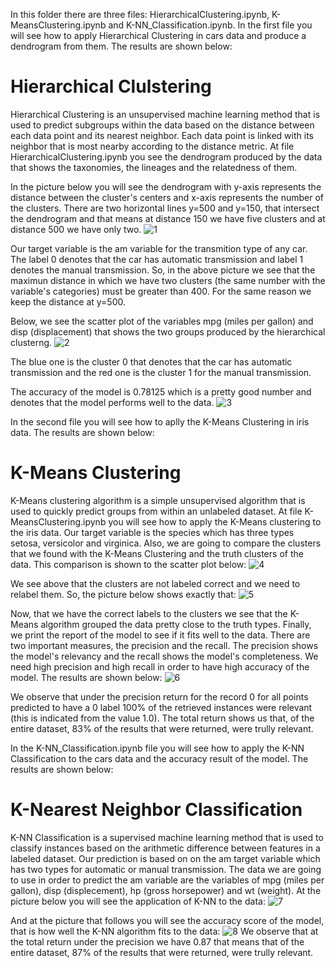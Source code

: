 In this folder there are three files: HierarchicalClustering.ipynb, K-MeansClustering.ipynb and K-NN_Classification.ipynb.
In the first file you will see how to apply Hierarchical Clustering in cars data and produce a dendrogram from them. The results 
are shown below:
# Hierarchical Clulstering

Hierarchical Clustering is an unsupervised machine learning method that is used to predict subgroups within the data based on 
the distance between each data point and its nearest neighbor. Each data point is linked with its neighbor that is most nearby
according to the distance metric. At file HierarchicalClustering.ipynb you see the dendrogram produced by the data that shows 
the taxonomies, the lineages and the relatedness of them.

In the picture below you will see the dendrogram with y-axis represents the distance between the cluster's
centers and x-axis represents the number of the clusters. There are two horizontal lines y=500 and y=150, that intersect the
dendrogram and that means at distance 150 we have five clusters and at distance 500 we have only two.
![1](https://user-images.githubusercontent.com/42813996/45373889-2f4f2400-b5f9-11e8-813e-f455eaf214c5.PNG)

Our target variable is the am variable for the transmition type of any car. The label 0 denotes that the car has automatic 
transmission and label 1 denotes the manual transmission. So, in the above picture we see that the maximun distance in which we 
have two clusters (the same number with the variable's categories) must be greater than 400. For the same reason we keep the 
distance at y=500.

Below, we see the scatter plot of the variables mpg (miles per gallon) and disp (displacement) that shows the two groups 
produced  by the hierarchical clusterng.
![2](https://user-images.githubusercontent.com/42813996/45377254-b5239d00-b602-11e8-9398-f6934c7dbc46.PNG)

The blue one is the cluster 0 that denotes that the car has automatic transmission and the red one is the cluster 1 for the 
manual transmission.

The accuracy of the model is 0.78125 which is a pretty good number and denotes that the model performs well to the data.
![3](https://user-images.githubusercontent.com/42813996/45377725-0aac7980-b604-11e8-92a4-811abb33d17d.PNG)

In the second file you will see how to aplly the K-Means Clustering in iris data. The results are shown below:
# K-Means Clustering
K-Means clustering algorithm is a simple unsupervised algorithm that is used to quickly predict groups from within an unlabeled 
dataset.
At file K-MeansClustering.ipynb you will see how to apply the K-Means clustering to the iris data. Our target variable is the 
species which has three types setosa, versicolor and virginica. Also, we are going to compare the clusters that we found with 
the K-Means Clustering and the truth clusters of the data. This comparison is shown to the scatter plot below:
![4](https://user-images.githubusercontent.com/42813996/45384686-5b799d80-b617-11e8-81ef-fb1371f60657.PNG)

We see above that the clusters are not labeled correct and we need to relabel them. So, the picture below shows exactly that:
![5](https://user-images.githubusercontent.com/42813996/45386461-186df900-b61c-11e8-8279-edb421b3102b.PNG)

Now, that we have the correct labels to the clusters we see that the K-Means algorithm grouped the data pretty close to the 
truth types.
Finally, we print the report of the model to see if it fits well to the data. There are two important measures, the precision 
and the recall. The precision shows the model's relevancy and the recall shows the model's completeness. We need high precision 
and high recall in order to have high accuracy of the model. The results are shown below:
![6](https://user-images.githubusercontent.com/42813996/45388144-ced3dd00-b620-11e8-888c-1cc485e692bb.PNG)

We observe that under the precision return for the record 0  for all points predicted to have a 0 label 100% of the retrieved 
instances were relevant (this is indicated from the value 1.0). The total return shows us that, of the entire dataset, 83% of 
the results that were returned, were trully relevant.

In the K-NN_Classification.ipynb file you will see how to apply the K-NN Classification to the cars data and the accuracy result 
of the model. The results are shown below:
# K-Nearest Neighbor Classification
K-NN Classification is a supervised machine learning method that is used to classify instances based on the arithmetic 
difference between features in a labeled dataset. Our prediction is based on on the am target variable which has two types for 
automatic or manual transmission. The data we are going to use in order to predict the am variable are the variables of mpg 
(miles per gallon), disp (displecement), hp (gross horsepower) and wt (weight). At the picture below you will see the 
application of K-NN to the data:
![7](https://user-images.githubusercontent.com/42813996/45421286-3c215580-b695-11e8-8772-a12f084d3ccb.PNG)

And at the picture that follows you will see the accuracy score of the model, that is how well the K-NN algorithm fits to the 
data:
![8](https://user-images.githubusercontent.com/42813996/45421455-bfdb4200-b695-11e8-8cf7-98905bc64607.PNG)
We observe that at the total return under the precision we have 0.87 that means that of the entire dataset, 87% of 
the results that were returned, were trully relevant.
